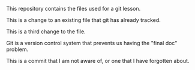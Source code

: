 This repository contains the files used for a git lesson.

This is a change to an existing file that git has already tracked.

This is a third change to the file.

Git is a version control system that prevents us having the "final doc" problem.

This is a commit that I am not aware of, or one that I have forgotten about.

